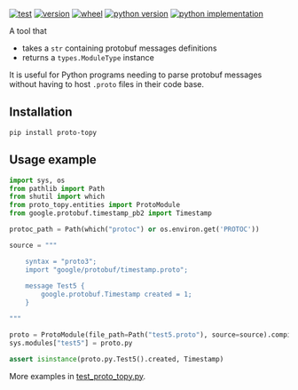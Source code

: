 [![test][test_badge]][test_target]
[![version][version_badge]][pypi]
[![wheel][wheel_badge]][pypi]
[![python version][python_versions_badge]][pypi]
[![python implementation][python_implementation_badge]][pypi]

A tool that 
- takes a `str` containing protobuf messages definitions 
- returns a `types.ModuleType` instance

It is useful for Python programs needing to parse protobuf messages without having to host `.proto` files in their code base.


## Installation

    pip install proto-topy

## Usage example

```python
import sys, os
from pathlib import Path
from shutil import which
from proto_topy.entities import ProtoModule
from google.protobuf.timestamp_pb2 import Timestamp

protoc_path = Path(which("protoc") or os.environ.get('PROTOC'))

source = """

    syntax = "proto3";
    import "google/protobuf/timestamp.proto";
    
    message Test5 {
        google.protobuf.Timestamp created = 1;
    }

"""

proto = ProtoModule(file_path=Path("test5.proto"), source=source).compiled(protoc_path)
sys.modules["test5"] = proto.py

assert isinstance(proto.py.Test5().created, Timestamp)
```

More examples in [test_proto_topy.py][tests].

[pypi]: https://pypi.org/project/proto-topy
[test_badge]: https://github.com/decitre/python-proto-topy/actions/workflows/test.yml/badge.svg
[test_target]: https://github.com/decitre/python-proto-topy/actions
[version_badge]: https://img.shields.io/pypi/v/proto-topy.svg
[wheel_badge]: https://img.shields.io/pypi/wheel/proto-topy.svg
[python_versions_badge]: https://img.shields.io/pypi/pyversions/proto-topy.svg
[python_implementation_badge]: https://img.shields.io/pypi/implementation/proto-topy.svg
[tests]: tests/test_proto_topy.py